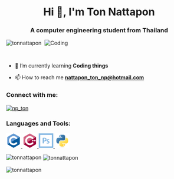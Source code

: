 <h1 align="center">Hi 👋, I'm Ton Nattapon</h1>
<h3 align="center">A computer engineering student from Thailand</h3>
<img align="right" alt="Coding" width="400" src="https://cdn.discordapp.com/attachments/734804501323579422/996815615337701407/coding-freak.gif”>

<p align="left"> <img src="https://komarev.com/ghpvc/?username=tonnattapon&label=Profile%20views&color=0e75b6&style=flat" alt="tonnattapon" /> </p>

<p align="left"> <a href="https://twitter.com/" target="blank"><img src="https://img.shields.io/twitter/follow/?logo=twitter&style=for-the-badge" alt="" /></a> </p>

- 🌱 I’m currently learning **Coding things**

- 📫 How to reach me **nattapon_ton_np@hotmail.com**

<h3 align="left">Connect with me:</h3>
<p align="left">
<a href="https://instagram.com/np_ton" target="blank"><img align="center" src="https://raw.githubusercontent.com/rahuldkjain/github-profile-readme-generator/master/src/images/icons/Social/instagram.svg" alt="np_ton" height="30" width="40" /></a>
</p>

<h3 align="left">Languages and Tools:</h3>
<p align="left"> <a href="https://www.cprogramming.com/" target="_blank" rel="noreferrer"> <img src="https://raw.githubusercontent.com/devicons/devicon/master/icons/c/c-original.svg" alt="c" width="40" height="40"/> </a> <a href="https://www.w3schools.com/cpp/" target="_blank" rel="noreferrer"> <img src="https://raw.githubusercontent.com/devicons/devicon/master/icons/cplusplus/cplusplus-original.svg" alt="cplusplus" width="40" height="40"/> </a> <a href="https://www.photoshop.com/en" target="_blank" rel="noreferrer"> <img src="https://raw.githubusercontent.com/devicons/devicon/master/icons/photoshop/photoshop-line.svg" alt="photoshop" width="40" height="40"/> </a> <a href="https://www.python.org" target="_blank" rel="noreferrer"> <img src="https://raw.githubusercontent.com/devicons/devicon/master/icons/python/python-original.svg" alt="python" width="40" height="40"/> </a> </p>

<p><img align="left" src="https://github-readme-stats.vercel.app/api/top-langs?username=tonnattapon&show_icons=true&locale=en&layout=compact" alt="tonnattapon" /></p>

<p>&nbsp;<img align="center" src="https://github-readme-stats.vercel.app/api?username=tonnattapon&show_icons=true&locale=en" alt="tonnattapon" /></p>

<p><img align="center" src="https://github-readme-streak-stats.herokuapp.com/?user=tonnattapon&" alt="tonnattapon" /></p>
